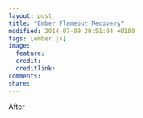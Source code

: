```yaml
---
layout: post
title: "Ember Flameout Recovery"
modified: 2014-07-09 20:51:04 +0100
tags: [ember.js]
image:
  feature: 
  credit: 
  creditlink: 
comments: 
share: 
---
```

After
